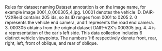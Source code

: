 Rules for dataset naming
Dataset annotation is on the image name, for example image 0001_0_000305_4.jpg.
1.0001 denotes the vehicle ID. DAIR-V2XReid contains 205 ids, so its ID ranges from 0001 to 0205
2. 0 represents the vehicle end camera, and 1 represents the road end camera.
3. 000305 obtains from the original dataset DAIR-V2X's 000305.jpg.
4. 4 is a representation of the car's left side. This data collection includes 6 distinct vehicle viewpoints. The numbers 1-6 respectively denote front, rear, right, left, front of oblique, and rear of oblique.
